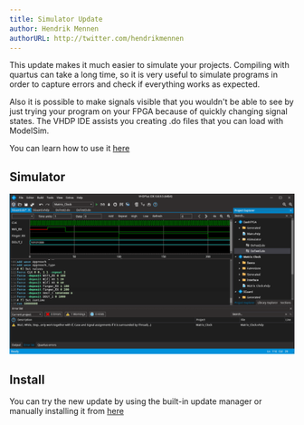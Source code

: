 ```yaml
---
title: Simulator Update
author: Hendrik Mennen
authorURL: http://twitter.com/hendrikmennen
---
```


This update makes it much easier to simulate your projects.
Compiling with quartus can take a long time, so it is very useful to simulate programs in order to capture errors and check if everything works as expected.

<!--truncate-->

Also it is possible to make signals visible that you wouldn't be able to see by just trying your program on your FPGA because of quickly changing signal states.
The VHDP IDE assists you creating .do files that you can load with ModelSim.

You can learn how to use it [here](/docs/getstarted_modelsim)

## Simulator
![IDE Screenshot](assets/2019-09-27/Simulator.PNG)

## Install
You can try the new update by using the built-in update manager or manually installing it from [here](/docs/getstarted/#install-vhdp-ide)


